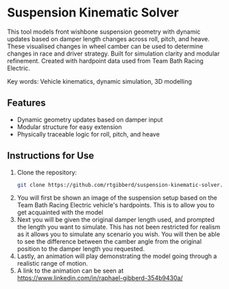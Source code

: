 # Suspension Kinematic Solver

This tool models front wishbone suspension geometry with dynamic updates based on damper length changes across roll, pitch, and heave. These visualised changes in wheel camber can be used to determine changes in race and driver strategy. Built for simulation clarity and modular refinement.
Created with hardpoint data used from Team Bath Racing Electric. 

Key words: Vehicle kinematics, dynamic simulation, 3D modelling

## Features
- Dynamic geometry updates based on damper input
- Modular structure for easy extension
- Physically traceable logic for roll, pitch, and heave

## Instructions for Use
1. Clone the repository:
   ```bash
   git clone https://github.com/rtgibberd/suspension-kinematic-solver.git

2. You will first be shown an image of the suspension setup based on the Team Bath Racing Electric vehicle's hardpoints. This is to allow you to get acquainted with the model
3. Next you will be given the original damper length used, and prompted the length you want to simulate. This has not been restricted for realism as it allows you to simulate any scenario you wish. You will then be able to see the difference between the camber angle from the original position to the damper length you requested. 
4. Lastly, an animation will play demonstrating the model going through a realistic range of motion.
5. A link to the animation can be seen at https://www.linkedin.com/in/raphael-gibberd-354b9430a/
